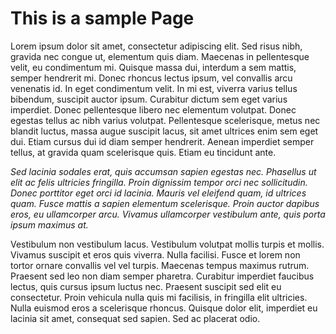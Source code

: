 # This is a sample Page

Lorem ipsum dolor sit amet, consectetur adipiscing elit. Sed risus nibh, gravida nec congue ut, elementum quis diam. Maecenas in pellentesque velit, eu condimentum mi. Quisque massa dui, interdum a sem mattis, semper hendrerit mi. Donec rhoncus lectus ipsum, vel convallis arcu venenatis id. In eget condimentum velit. In mi est, viverra varius tellus bibendum, suscipit auctor ipsum. Curabitur dictum sem eget varius imperdiet. Donec pellentesque libero nec elementum volutpat. Donec egestas tellus ac nibh varius volutpat. Pellentesque scelerisque, metus nec blandit luctus, massa augue suscipit lacus, sit amet ultrices enim sem eget dui. Etiam cursus dui id diam semper hendrerit. Aenean imperdiet semper tellus, at gravida quam scelerisque quis. Etiam eu tincidunt ante.

*Sed lacinia sodales erat, quis accumsan sapien egestas nec. Phasellus ut elit ac felis ultricies fringilla. Proin dignissim tempor orci nec sollicitudin. Donec porttitor eget orci id lacinia. Mauris vel eleifend quam, id ultrices quam. Fusce mattis a sapien elementum scelerisque. Proin auctor dapibus eros, eu ullamcorper arcu. Vivamus ullamcorper vestibulum ante, quis porta ipsum maximus at.*

Vestibulum non vestibulum lacus. Vestibulum volutpat mollis turpis et mollis. Vivamus suscipit et eros quis viverra. Nulla facilisi. Fusce et lorem non tortor ornare convallis vel vel turpis. Maecenas tempus maximus rutrum. Praesent sed leo non diam semper pharetra. Curabitur imperdiet faucibus lectus, quis cursus ipsum luctus nec. Praesent suscipit sed elit eu consectetur. Proin vehicula nulla quis mi facilisis, in fringilla elit ultricies. Nulla euismod eros a scelerisque rhoncus. Quisque dolor elit, imperdiet eu lacinia sit amet, consequat sed sapien. Sed ac placerat odio.